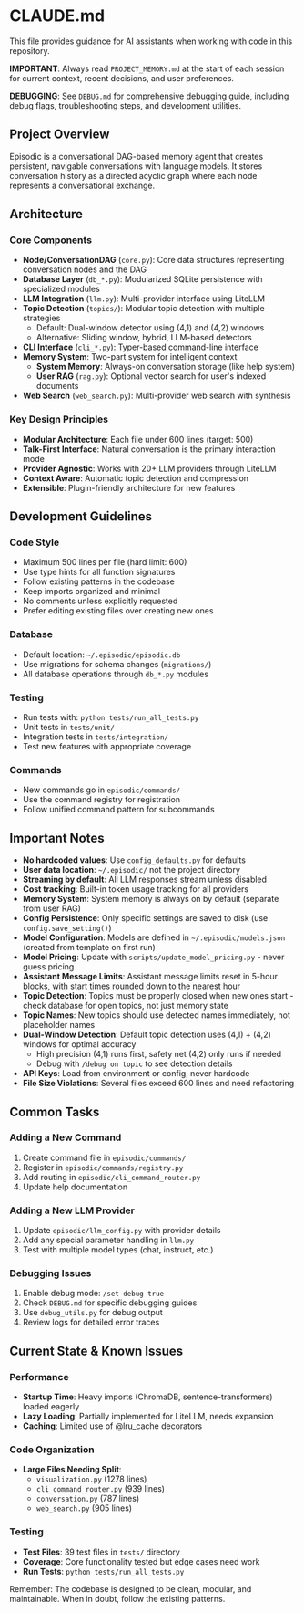 # CLAUDE.md

This file provides guidance for AI assistants when working with code in this repository.

**IMPORTANT**: Always read `PROJECT_MEMORY.md` at the start of each session for current context, recent decisions, and user preferences.

**DEBUGGING**: See `DEBUG.md` for comprehensive debugging guide, including debug flags, troubleshooting steps, and development utilities.

## Project Overview

Episodic is a conversational DAG-based memory agent that creates persistent, navigable conversations with language models. It stores conversation history as a directed acyclic graph where each node represents a conversational exchange.

## Architecture

### Core Components
- **Node/ConversationDAG** (`core.py`): Core data structures representing conversation nodes and the DAG
- **Database Layer** (`db_*.py`): Modularized SQLite persistence with specialized modules
- **LLM Integration** (`llm.py`): Multi-provider interface using LiteLLM
- **Topic Detection** (`topics/`): Modular topic detection with multiple strategies
  - Default: Dual-window detector using (4,1) and (4,2) windows
  - Alternative: Sliding window, hybrid, LLM-based detectors
- **CLI Interface** (`cli_*.py`): Typer-based command-line interface
- **Memory System**: Two-part system for intelligent context
  - **System Memory**: Always-on conversation storage (like help system)
  - **User RAG** (`rag.py`): Optional vector search for user's indexed documents
- **Web Search** (`web_search.py`): Multi-provider web search with synthesis

### Key Design Principles
- **Modular Architecture**: Each file under 600 lines (target: 500)
- **Talk-First Interface**: Natural conversation is the primary interaction mode
- **Provider Agnostic**: Works with 20+ LLM providers through LiteLLM
- **Context Aware**: Automatic topic detection and compression
- **Extensible**: Plugin-friendly architecture for new features

## Development Guidelines

### Code Style
- Maximum 500 lines per file (hard limit: 600)
- Use type hints for all function signatures
- Follow existing patterns in the codebase
- Keep imports organized and minimal
- No comments unless explicitly requested
- Prefer editing existing files over creating new ones

### Database
- Default location: `~/.episodic/episodic.db`
- Use migrations for schema changes (`migrations/`)
- All database operations through `db_*.py` modules

### Testing
- Run tests with: `python tests/run_all_tests.py`
- Unit tests in `tests/unit/`
- Integration tests in `tests/integration/`
- Test new features with appropriate coverage

### Commands
- New commands go in `episodic/commands/`
- Use the command registry for registration
- Follow unified command pattern for subcommands

## Important Notes

- **No hardcoded values**: Use `config_defaults.py` for defaults
- **User data location**: `~/.episodic/` not the project directory
- **Streaming by default**: All LLM responses stream unless disabled
- **Cost tracking**: Built-in token usage tracking for all providers
- **Memory System**: System memory is always on by default (separate from user RAG)
- **Config Persistence**: Only specific settings are saved to disk (use `config.save_setting()`)
- **Model Configuration**: Models are defined in `~/.episodic/models.json` (created from template on first run)
- **Model Pricing**: Update with `scripts/update_model_pricing.py` - never guess pricing
- **Assistant Message Limits**: Assistant message limits reset in 5-hour blocks, with start times rounded down to the nearest hour
- **Topic Detection**: Topics must be properly closed when new ones start - check database for open topics, not just memory state
- **Topic Names**: New topics should use detected names immediately, not placeholder names
- **Dual-Window Detection**: Default topic detection uses (4,1) + (4,2) windows for optimal accuracy
  - High precision (4,1) runs first, safety net (4,2) only runs if needed
  - Debug with `/debug on topic` to see detection details
- **API Keys**: Load from environment or config, never hardcode
- **File Size Violations**: Several files exceed 600 lines and need refactoring

## Common Tasks

### Adding a New Command
1. Create command file in `episodic/commands/`
2. Register in `episodic/commands/registry.py`
3. Add routing in `episodic/cli_command_router.py`
4. Update help documentation

### Adding a New LLM Provider
1. Update `episodic/llm_config.py` with provider details
2. Add any special parameter handling in `llm.py`
3. Test with multiple model types (chat, instruct, etc.)

### Debugging Issues
1. Enable debug mode: `/set debug true`
2. Check `DEBUG.md` for specific debugging guides
3. Use `debug_utils.py` for debug output
4. Review logs for detailed error traces

## Current State & Known Issues

### Performance
- **Startup Time**: Heavy imports (ChromaDB, sentence-transformers) loaded eagerly
- **Lazy Loading**: Partially implemented for LiteLLM, needs expansion
- **Caching**: Limited use of @lru_cache decorators

### Code Organization  
- **Large Files Needing Split**:
  - `visualization.py` (1278 lines)
  - `cli_command_router.py` (939 lines)
  - `conversation.py` (787 lines)
  - `web_search.py` (905 lines)

### Testing
- **Test Files**: 39 test files in `tests/` directory
- **Coverage**: Core functionality tested but edge cases need work
- **Run Tests**: `python tests/run_all_tests.py`

Remember: The codebase is designed to be clean, modular, and maintainable. When in doubt, follow the existing patterns.